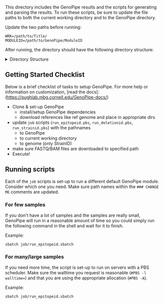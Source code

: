 

This directory includes the GenoPipe results and the scripts for generating and parsing the results. To run these scripts, be sure to update the file paths to both the current working directory and to the GenoPipe directory.

Update the two paths before running:
```
WRK=/path/to/Title/
MODULEID=/path/to/GenoPipe/ModuleID
```

After running, the directory should have the following directory structure:

<details>
<summary> Directory Structure
</summary>

```
|--01_Run_GenoPipe
  |--job
    |--run_deletionid.pbs
    |--run_epitopeid.pbs
    |--run_strainid.pbs
  |--logs
    |--run_epitopeid.log.err
    |--run_epitopeid.log.out
    |--run_deletionid.log.err
    |--run_deletionid.log.out
    |--run_strainid.log.err
    |--run_strainid.log.out
  |--epitopeid
    |--XXXX-R1.tab
    ...
  |--deletionid
    |--XXXX_deletion.tab
    ...
  |--strainid
    |--XXXX_strain.tab
    ...
```

</details>

## Getting Started Checklist

Below is a brief checklist of tasks to setup GenoPipe. For more help or information on customization, [read the docs]:(https://pughlab.mbg.cornell.edu/GenoPipe-docs/)

- Clone & set-up GenoPipe
  - install/setup GenoPipe dependencies
  - download references like ref genome and place in appropriate dirs
- update `job` scripts (`run_epitopeid.pbs`, `run_deletionid.pbs`, `run_strainid.pbs`) with the pathnames
  - to GenoPipe
  - to current working directory
  - to genome (only StrainID)
- make sure FASTQ/BAM files are downloaded to specified path
- Execute!


## Running scripts

Each of the `job` scripts is set-up to run a different default GenoPipe module. Consider which one you need. Make sure path names within the `### CHANGE ME` comments are updated.

### For few samples
If you don't have a lot of samples and the samples are really small, GenoPipe will run in a reasonable amount of time so you could simply run the following command in the shell and wait for it to finish.

Example:
```
sbatch job/run_epitopeid.sbatch
```

### For many/large samples

If you need more time, the script is set-up to run on servers with a PBS scheduler. Make sure the walltime you request is reasonable (`#PBS -l walltime=`) and that you are using the appropriate allocation (`#PBS -A`).

Example:
```
sbatch job/run_epitopeid.sbatch
```

